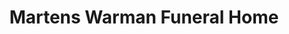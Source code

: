 ---
title: "Martens Warman Funeral Home"
url: /warman/martens-warman-funeral-home/
shop: Bestattungen
---